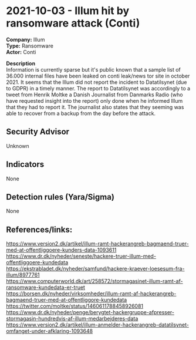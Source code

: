 # 2021-10-03 - Illum hit by ransomware attack (Conti)
**Company:** Illum  
**Type:** Ransomware  
**Actor:** Conti  

**Description**  
Information is currently sparse but it's public known that a sample list of 36.000 internal files have been leaked on conti leak/news tor site in october 2021. It seems that the Illum did not report the incident to Datatilsynet (due to GDPR) in a timely manner. The report to Datatilsynet was accordingly to a tweet from Henrik Moltke a Danish Journalist from Danmarks Radio (who have requested insight into the report) only done when he informed Illum that they had to report it. The journalist also states that they seeming was able to recover from a backup from the day before the attack.

## Security Advisor
Unknown

## Indicators
None

## Detection rules (Yara/Sigma)  
None

## References/links:  
https://www.version2.dk/artikel/illum-ramt-hackerangreb-bagmaend-truer-med-at-offentliggoere-kunders-data-1093611   
https://www.dr.dk/nyheder/seneste/hackere-truer-illum-med-offentliggoere-kundedata   
https://ekstrabladet.dk/nyheder/samfund/hackere-kraever-loesesum-fra-illum/8977761   
https://www.computerworld.dk/art/258572/stormagasinet-illum-ramt-af-ransomware-kundedata-er-truet  
https://borsen.dk/nyheder/virksomheder/illum-ramt-af-hackerangreb-bagmaend-truer-med-at-offentliggore-kundedata   
https://twitter.com/moltke/status/1460611788458926081   
https://www.dr.dk/nyheder/penge/berygtet-hackergruppe-afpresser-stormagasin-hundredvis-af-illum-medarbejderes-data  
https://www.version2.dk/artikel/illum-anmelder-hackerangreb-datatilsynet-omfanget-under-afklaring-1093648  
